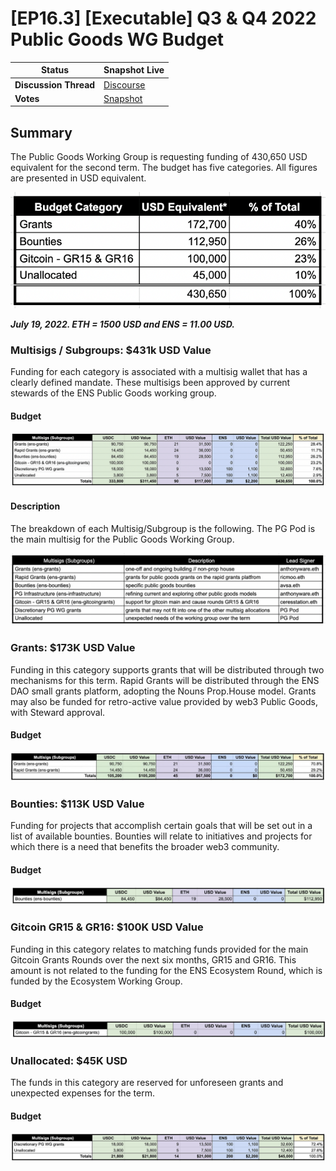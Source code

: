# \[EP16.3] \[Executable] Q3 & Q4 2022 Public Goods WG Budget

| **Status**  | Snapshot Live |
| ---- | ---- |
| **Discussion Thread** | [Discourse](https://discuss.ens.domains/t/discuss-the-public-goods-q3-q4-budget-request/13759) |
| **Votes**  | [Snapshot](https://snapshot.org/#/ens.eth/proposal/0x5c96e490f3e28d8269e8fc7e929491fb8fa5e4bd04d3379f0c4f4bb1a42dc23e) |

## Summary

The Public Goods Working Group is requesting funding of 430,650 USD equivalent for the second term. The budget has five categories. All figures are presented in USD equivalent.

![Screen Shot 2022-07-19 at 6.17.05 PM|690x254, 50%](img/ep16-3-img1.png)

***July 19, 2022. ETH = 1500 USD and ENS = 11.00 USD.***

### Multisigs / Subgroups: $431k USD Value

Funding for each category is associated with a multisig wallet that has a clearly defined mandate. These multisigs been approved by current stewards of the ENS Public Goods working group.

#### Budget
![Screen Shot 2022-07-19 at 6.18.49 PM|690x119](img/ep16-3-img2.png)


#### Description

The breakdown of each Multisig/Subgroup is the following. The PG Pod is the main multisig for the Public Goods Working Group.

![Screen Shot 2022-07-19 at 6.00.42 PM|690x158](img/ep16-3-img3.png)

### Grants: $173K USD Value

Funding in this category supports grants that will be distributed through two mechanisms for this term. Rapid Grants will be distributed through the ENS DAO small grants platform, adopting the Nouns Prop.House model. Grants may also be funded for retro-active value provided by web3 Public Goods, with Steward approval.

#### Budget

![Screen Shot 2022-07-19 at 5.11.33 PM|690x65](img/ep16-3-img4.jpeg)


### Bounties: $113K USD Value

Funding for projects that accomplish certain goals that will be set out in a list of available bounties. Bounties will relate to initiatives and projects for which there is a need that benefits the broader web3 community.

#### Budget

![Screen Shot 2022-07-19 at 5.11.44 PM|690x40](img/ep16-3-img5.png)


### Gitcoin GR15 & GR16: $100K USD Value

Funding in this category relates to matching funds provided for the main Gitcoin Grants Rounds over the next six months, GR15 and GR16. This amount is not related to the funding for the ENS Ecosystem Round, which is funded by the Ecosystem Working Group.

#### Budget

![Screen Shot 2022-07-19 at 5.11.53 PM|690x39](img/ep16-3-img6.png)



### Unallocated: $45K USD

The funds in this category are reserved for unforeseen grants and unexpected expenses for the term.

#### Budget
![Screen Shot 2022-07-19 at 6.34.24 PM|690x64](img/ep16-3-img7.png)
